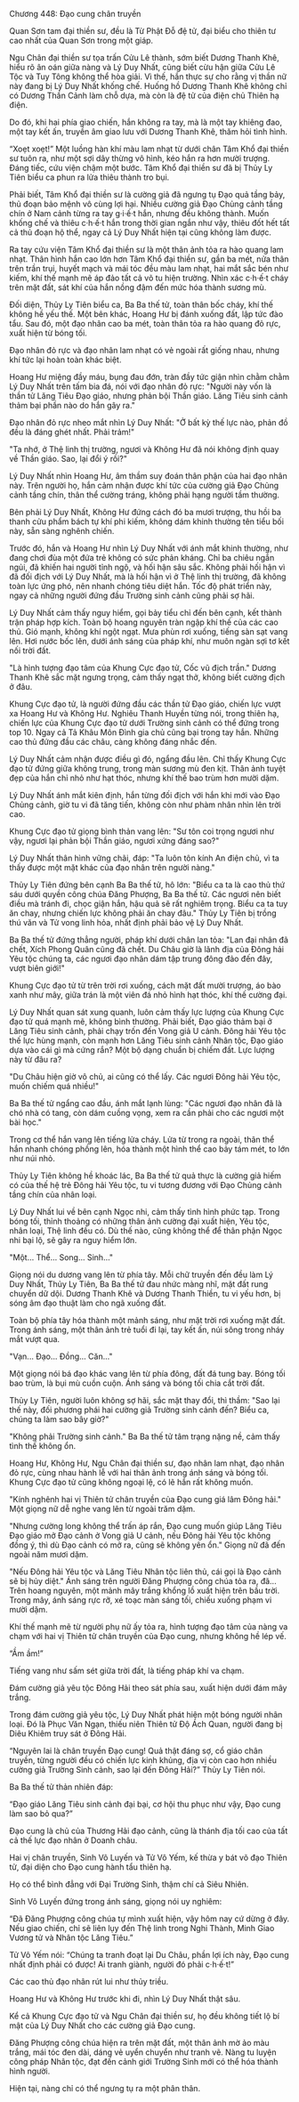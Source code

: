 Chương 448: Đạo cung chân truyền

Quan Sơn tam đại thiền sư, đều là Từ Phật Đỗ đệ tử, đại biểu cho thiên tư cao nhất của Quan Sơn trong một giáp.

Ngu Chân đại thiền sư tọa trấn Cửu Lê thành, sớm biết Dương Thanh Khê, hiểu rõ ân oán giữa nàng và Lý Duy Nhất, cũng biết cừu hận giữa Cửu Lê Tộc và Tuy Tông không thể hòa giải. Vì thế, hắn thực sự cho rằng vị thần nữ này đang bị Lý Duy Nhất khống chế. Huống hồ Dương Thanh Khê không chỉ có Dương Thần Cảnh làm chỗ dựa, mà còn là đệ tử của điện chủ Thiên hạ điện.

Do đó, khi hai phía giao chiến, hắn không ra tay, mà là một tay khiêng đao, một tay kết ấn, truyền âm giao lưu với Dương Thanh Khê, thăm hỏi tình hình.

“Xoẹt xoẹt!” Một luồng hàn khí màu lam nhạt từ dưới chân Tâm Khổ đại thiền sư tuôn ra, như một sợi dây thừng vô hình, kéo hắn ra hơn mười trượng. Đáng tiếc, cứu viện chậm một bước. Tâm Khổ đại thiền sư đã bị Thủy Ly Tiên biểu ca phun ra lửa thiêu thành tro bụi.

Phải biết, Tâm Khổ đại thiền sư là cường giả đã ngưng tụ Đạo quả tầng bảy, thủ đoạn bảo mệnh vô cùng lợi hại. Nhiều cường giả Đạo Chủng cảnh tầng chín ở Nam cảnh từng ra tay g·i·ế·t hắn, nhưng đều không thành. Muốn khống chế và thiêu c·h·ế·t hắn trong thời gian ngắn như vậy, thiêu đốt hết tất cả thủ đoạn hộ thể, ngay cả Lý Duy Nhất hiện tại cũng không làm được.


Ra tay cứu viện Tâm Khổ đại thiền sư là một thân ảnh tỏa ra hào quang lam nhạt. Thân hình hắn cao lớn hơn Tâm Khổ đại thiền sư, gần ba mét, nửa thân trên trần trụi, huyết mạch và mái tóc đều màu lam nhạt, hai mắt sắc bén như kiếm, khí thế mạnh mẽ áp đảo tất cả võ tu hiện trường. Nhìn xác c·h·ế·t cháy trên mặt đất, sát khí của hắn nồng đậm đến mức hóa thành sương mù.

Đối diện, Thủy Ly Tiên biểu ca, Ba Ba thế tử, toàn thân bốc cháy, khí thế không hề yếu thế. Một bên khác, Hoang Hư bị đánh xuống đất, lập tức đào tẩu. Sau đó, một đạo nhân cao ba mét, toàn thân tỏa ra hào quang đỏ rực, xuất hiện từ bóng tối.

Đạo nhân đỏ rực và đạo nhân lam nhạt có vẻ ngoài rất giống nhau, nhưng khí tức lại hoàn toàn khác biệt.

Hoang Hư miệng đầy máu, bụng đau đớn, tràn đầy tức giận nhìn chằm chằm Lý Duy Nhất trên tấm bia đá, nói với đạo nhân đỏ rực: "Người này vốn là thần tử Lăng Tiêu Đạo giáo, nhưng phản bội Thần giáo. Lăng Tiêu sinh cảnh thảm bại phần nào do hắn gây ra."

Đạo nhân đỏ rực nheo mắt nhìn Lý Duy Nhất: "Ở bất kỳ thế lực nào, phản đồ đều là đáng ghét nhất. Phải trảm!"

"Ta nhớ, ở Thệ linh thị trường, ngươi và Không Hư đã nói không định quay về Thần giáo. Sao, lại đổi ý rồi?"

Lý Duy Nhất nhìn Hoang Hư, âm thầm suy đoán thân phận của hai đạo nhân này. Trên người họ, hắn cảm nhận được khí tức của cường giả Đạo Chủng cảnh tầng chín, thân thể cường tráng, không phải hạng người tầm thường.

Bên phải Lý Duy Nhất, Không Hư đứng cách đó ba mươi trượng, thu hồi ba thanh cửu phẩm bách tự khí phi kiếm, không dám khinh thường tên tiểu bối này, sẵn sàng nghênh chiến.

Trước đó, hắn và Hoang Hư nhìn Lý Duy Nhất với ánh mắt khinh thường, như đang chơi đùa một đứa trẻ không có sức phản kháng. Chỉ ba chiêu ngắn ngủi, đã khiến hai người tỉnh ngộ, và hối hận sâu sắc. Không phải hối hận vì đã đối địch với Lý Duy Nhất, mà là hối hận vì ở Thệ linh thị trường, đã không toàn lực ứng phó, nên nhanh chóng tiêu diệt hắn. Tốc độ phát triển này, ngay cả những người đứng đầu Trường sinh cảnh cũng phải sợ hãi.

Lý Duy Nhất cảm thấy nguy hiểm, gọi bảy tiểu chỉ đến bên cạnh, kết thành trận pháp hợp kích. Toàn bộ hoang nguyên tràn ngập khí thế của các cao thủ. Gió mạnh, không khí ngột ngạt. Mưa phùn rơi xuống, tiếng sàn sạt vang lên. Hơi nước bốc lên, dưới ánh sáng của pháp khí, như muôn ngàn sợi tơ kết nối trời đất.

"Là hình tượng đạo tâm của Khung Cực đạo tử, Cốc vũ địch trần." Dương Thanh Khê sắc mặt ngưng trọng, cảm thấy ngạt thở, không biết cường địch ở đâu.

Khung Cực đạo tử, là người đứng đầu các thần tử Đạo giáo, chiến lực vượt xa Hoang Hư và Không Hư. Nghiêu Thanh Huyền từng nói, trong thiên hạ, chiến lực của Khung Cực đạo tử dưới Trường sinh cảnh có thể đứng trong top 10. Ngay cả Tả Khâu Môn Đình gia chủ cũng bại trong tay hắn. Những cao thủ đứng đầu các châu, càng không đáng nhắc đến.

Lý Duy Nhất cảm nhận được điều gì đó, ngẩng đầu lên. Chỉ thấy Khung Cực đạo tử đứng giữa không trung, trong màn sương mù đen kịt. Thân ảnh tuyệt đẹp của hắn chỉ nhỏ như hạt thóc, nhưng khí thế bao trùm hơn mười dặm.

Lý Duy Nhất ánh mắt kiên định, hắn từng đối địch với hắn khi mới vào Đạo Chủng cảnh, giờ tu vi đã tăng tiến, không còn như phàm nhân nhìn lên trời cao.

Khung Cực đạo tử giọng bình thản vang lên: "Sư tôn coi trọng ngươi như vậy, ngươi lại phản bội Thần giáo, ngươi xứng đáng sao?"

Lý Duy Nhất thân hình vững chãi, đáp: "Ta luôn tôn kính An điện chủ, vì ta thấy được một mặt khác của đạo nhân trên người nàng."

Thủy Ly Tiên đứng bên cạnh Ba Ba thế tử, hô lớn: "Biểu ca ta là cao thủ thứ sáu dưới quyền công chúa Đăng Phượng, Ba Ba thế tử. Các ngươi nên biết điều mà tránh đi, chọc giận hắn, hậu quả sẽ rất nghiêm trọng. Biểu ca ta tuy ăn chay, nhưng chiến lực không phải ăn chay đâu." Thủy Ly Tiên bị trồng thú văn và Tử vong linh hỏa, nhất định phải bảo vệ Lý Duy Nhất.

Ba Ba thế tử đứng thẳng người, pháp khí dưới chân lan tỏa: "Lan đại nhân đã chết, Xích Phong Quân cũng đã chết. Du Châu giờ là lãnh địa của Đông hải Yêu tộc chúng ta, các ngươi đạo nhân dám tập trung đông đảo đến đây, vượt biên giới!"

Khung Cực đạo tử từ trên trời rơi xuống, cách mặt đất mười trượng, áo bào xanh như mây, giữa trán là một viên đá nhỏ hình hạt thóc, khí thế cường đại.

Lý Duy Nhất quan sát xung quanh, luôn cảm thấy lực lượng của Khung Cực đạo tử quá mạnh mẽ, không bình thường. Phải biết, Đạo giáo thảm bại ở Lăng Tiêu sinh cảnh, phải chạy trốn đến Vong giả U cảnh. Đông hải Yêu tộc thế lực hùng mạnh, còn mạnh hơn Lăng Tiêu sinh cảnh Nhân tộc, Đạo giáo dựa vào cái gì mà cứng rắn? Một bộ dạng chuẩn bị chiếm đất. Lực lượng này từ đâu ra?

"Du Châu hiện giờ vô chủ, ai cũng có thể lấy. Các ngươi Đông hải Yêu tộc, muốn chiếm quá nhiều!"

Ba Ba thế tử ngẩng cao đầu, ánh mắt lạnh lùng: "Các ngươi đạo nhân đã là chó nhà có tang, còn dám cuồng vọng, xem ra cần phải cho các ngươi một bài học."

Trong cơ thể hắn vang lên tiếng lửa cháy. Lửa từ trong ra ngoài, thân thể hắn nhanh chóng phồng lên, hóa thành một hình thể cao bảy tám mét, to lớn như núi nhỏ.

Thủy Ly Tiên không hề khoác lác, Ba Ba thế tử quả thực là cường giả hiếm có của thế hệ trẻ Đông hải Yêu tộc, tu vi tương đương với Đạo Chủng cảnh tầng chín của nhân loại.

Lý Duy Nhất lui về bên cạnh Ngọc nhi, cảm thấy tình hình phức tạp. Trong bóng tối, thỉnh thoảng có những thân ảnh cường đại xuất hiện, Yêu tộc, nhân loại, Thệ linh đều có. Dù thế nào, cũng không thể để thân phận Ngọc nhi bại lộ, sẽ gây ra nguy hiểm lớn.

"Một... Thể... Song... Sinh..."

Giọng nói du dương vang lên từ phía tây. Mỗi chữ truyền đến đều làm Lý Duy Nhất, Thủy Ly Tiên, Ba Ba thế tử đau nhức màng nhĩ, mặt đất rung chuyển dữ dội. Dương Thanh Khê và Dương Thanh Thiền, tu vi yếu hơn, bị sóng âm đạo thuật làm cho ngã xuống đất.

Toàn bộ phía tây hóa thành một mảnh sáng, như mặt trời rơi xuống mặt đất. Trong ánh sáng, một thân ảnh trẻ tuổi đi lại, tay kết ấn, núi sông trong nháy mắt vượt qua.

"Vạn... Đạo... Đồng... Căn..."

Một giọng nói bá đạo khác vang lên từ phía đông, đất đá tung bay. Bóng tối bao trùm, là bụi mù cuồn cuộn. Ánh sáng và bóng tối chia cắt trời đất.

Thủy Ly Tiên, người luôn không sợ hãi, sắc mặt thay đổi, thì thầm: "Sao lại thế này, đối phương phái hai cường giả Trường sinh cảnh đến? Biểu ca, chúng ta làm sao bây giờ?"

"Không phải Trường sinh cảnh." Ba Ba thế tử tâm trạng nặng nề, cảm thấy tình thế không ổn.

Hoang Hư, Không Hư, Ngu Chân đại thiền sư, đạo nhân lam nhạt, đạo nhân đỏ rực, cùng nhau hành lễ với hai thân ảnh trong ánh sáng và bóng tối. Khung Cực đạo tử cũng không ngoại lệ, có lẽ hắn rất không muốn.

"Kính nghênh hai vị Thiên tử chân truyền của Đạo cung giá lâm Đông hải." Một giọng nữ dễ nghe vang lên từ ngoài trăm dặm.

"Nhưng cường long không thể trấn áp rắn, Đạo cung muốn giúp Lăng Tiêu Đạo giáo mở Đạo cảnh ở Vong giả U cảnh, nếu Đông hải Yêu tộc không đồng ý, thì dù Đạo cảnh có mở ra, cũng sẽ không yên ổn." Giọng nữ đã đến ngoài năm mươi dặm.

"Nếu Đông hải Yêu tộc và Lăng Tiêu Nhân tộc liên thủ, cái gọi là Đạo cảnh sẽ bị hủy diệt." Ánh sáng trên người Đăng Phượng công chúa tỏa ra, đã...
Trên hoang nguyên, một mảnh mây trắng khổng lồ xuất hiện trên bầu trời. Trong mây, ánh sáng rực rỡ, xé toạc màn sáng tối, chiếu xuống phạm vi mười dặm.

Khí thế mạnh mẽ từ người phụ nữ ấy tỏa ra, hình tượng đạo tâm của nàng va chạm với hai vị Thiên tử chân truyền của Đạo cung, nhưng không hề lép vế.

“Ầm ầm!”

Tiếng vang như sấm sét giữa trời đất, là tiếng pháp khí va chạm.

Đám cường giả yêu tộc Đông Hải theo sát phía sau, xuất hiện dưới đám mây trắng.

Trong đám cường giả yêu tộc, Lý Duy Nhất phát hiện một bóng người nhân loại. Đó là Phục Văn Ngạn, thiếu niên Thiên tử Độ Ách Quan, người đang bị Diêu Khiêm truy sát ở Đông Hải.

“Nguyên lai là chân truyền Đạo cung! Quả thật đáng sợ, cổ giáo chân truyền, từng người đều có chiến lực kinh khủng, địa vị còn cao hơn nhiều cường giả Trường Sinh cảnh, sao lại đến Đông Hải?” Thủy Ly Tiên nói.

Ba Ba thế tử thản nhiên đáp:

“Đạo giáo Lăng Tiêu sinh cảnh đại bại, cơ hội thu phục như vậy, Đạo cung làm sao bỏ qua?”

Đạo cung là chủ của Thương Hải đạo cảnh, cũng là thánh địa tối cao của tất cả thế lực đạo nhân ở Doanh châu.

Hai vị chân truyền, Sinh Vô Luyến và Tử Vô Yếm, kế thừa y bát võ đạo Thiên tử, đại diện cho Đạo cung hành tẩu thiên hạ.

Họ có thể bình đẳng với Đại Trường Sinh, thậm chí cả Siêu Nhiên.

Sinh Vô Luyến đứng trong ánh sáng, giọng nói uy nghiêm:

“Đã Đăng Phượng công chúa tự mình xuất hiện, vậy hôm nay cứ dừng ở đây. Nếu giao chiến, chỉ sẽ liên lụy đến Thệ linh trong Nghi Thành, Minh Giao Vương tử và Nhân tộc Lăng Tiêu.”

Tử Vô Yếm nói: “Chúng ta tranh đoạt lại Du Châu, phần lợi ích này, Đạo cung nhất định phải có được! Ai tranh giành, người đó phải c·h·ế·t!”

Các cao thủ đạo nhân rút lui như thủy triều.

Hoang Hư và Không Hư trước khi đi, nhìn Lý Duy Nhất thật sâu.

Kể cả Khung Cực đạo tử và Ngu Chân đại thiền sư, họ đều không tiết lộ bí mật của Lý Duy Nhất cho các cường giả Đạo cung.

Đăng Phượng công chúa hiện ra trên mặt đất, một thân ảnh mờ ảo màu trắng, mái tóc đen dài, dáng vẻ uyển chuyển như tranh vẽ. Nàng tu luyện công pháp Nhân tộc, đạt đến cảnh giới Trường Sinh mới có thể hóa thành hình người.

Hiện tại, nàng chỉ có thể ngưng tụ ra một phân thân.
